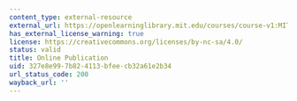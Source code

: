 ```yaml
---
content_type: external-resource
external_url: https://openlearninglibrary.mit.edu/courses/course-v1:MITx+15.480x+3T2021/about
has_external_license_warning: true
license: https://creativecommons.org/licenses/by-nc-sa/4.0/
status: valid
title: Online Publication
uid: 327e8e99-7b82-4113-bfee-cb32a61e2b34
url_status_code: 200
wayback_url: ''
---
```

